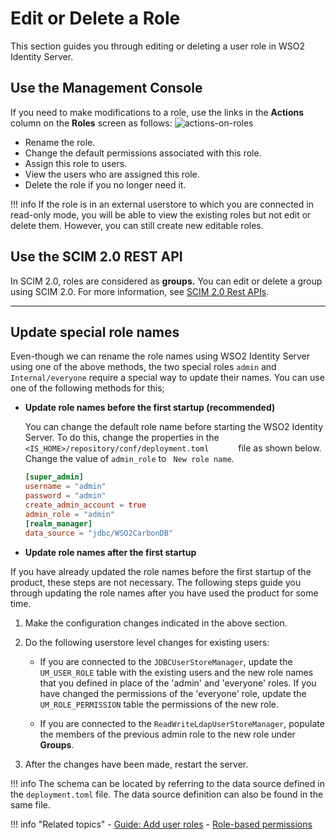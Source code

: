 # Edit or Delete a Role

This section guides you through editing or deleting a user role in WSO2 Identity Server.

## Use the Management Console

If you need to make modifications to a role, use the links in the
**Actions** column on the **Roles** screen as follows:
![actions-on-roles]({{base_path}}/assets/img/fragments/actions-on-roles.png)

-   Rename the role.
-   Change the default permissions associated with this role.
-   Assign this role to users.
-   View the users who are assigned this role.
-   Delete the role if you no longer need it. 

!!! info 
    If the role is in an external userstore to which you are connected in
    read-only mode, you will be able to view the existing roles but not edit
    or delete them. However, you can still create new editable roles.

## Use the SCIM 2.0 REST API

In SCIM 2.0, roles are considered as **groups.** You can edit or delete a
group using SCIM 2.0. For more information, see [SCIM 2.0 Rest APIs]({{base_path}}/apis/scim2-rest-apis).

----

## Update special role names
Even-though we can rename the role names using WSO2 Identity Server using one of the above methods, the two special roles
`admin` and `Internal/everyone` require a special way to update their names. You can use one of the following methods for this;

-   **Update role names before the first startup (recommended)**

    You can change the default role name before starting the WSO2 Identity
    Server. To do this, change the properties in the `         <IS_HOME>/repository/conf/deployment.toml       ` file as shown below.
    Change the value of `admin_role` to ` New role name`. 

    ```toml
    [super_admin]
    username = "admin"
    password = "admin"
    create_admin_account = true
    admin_role = "admin"
    [realm_manager]
    data_source = "jdbc/WSO2CarbonDB"
    ```

-   **Update role names after the first startup** 

If you have already updated the role names before the first startup of
the product, these steps are not necessary. The following steps guide
you through updating the role names after you have used the product for
some time.

1.  Make the configuration changes indicated in the above section.
2.  Do the following userstore level changes for existing users:  
    -   If you are connected to the `JDBCUserStoreManager`, update the `UM_USER_ROLE` table with the existing
        users and the new role names that you defined in place of the 'admin' and 'everyone' roles. If you have changed the permissions of the 'everyone' role, update the `UM_ROLE_PERMISSION` table the permissions of the new role.

    -   If you are connected to the `ReadWriteLdapUserStoreManager`, populate the members of the previous admin role to the new role under **Groups**.

3.  After the changes have been made, restart the server.

!!! info 
    The schema can be located by referring to the data source
    defined in the `deployment.toml` file. The data source definition
    can also be found in the same file. 


!!! info "Related topics"
    - [Guide: Add user roles]({{base_path}}/guides/identity-lifecycles/add-user-roles)
    - [Role-based permissions]({{base_path}}/guides/identity-lifecycles/role-based-permissions)

